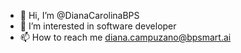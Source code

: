 - 👋 Hi, I’m @DianaCarolinaBPS
- 👀 I’m interested in software developer
- 📫 How to reach me diana.campuzano@bpsmart.ai

<!---
- 🌱 I’m currently learning ...
- 💞️ I’m looking to collaborate on ...
--->
